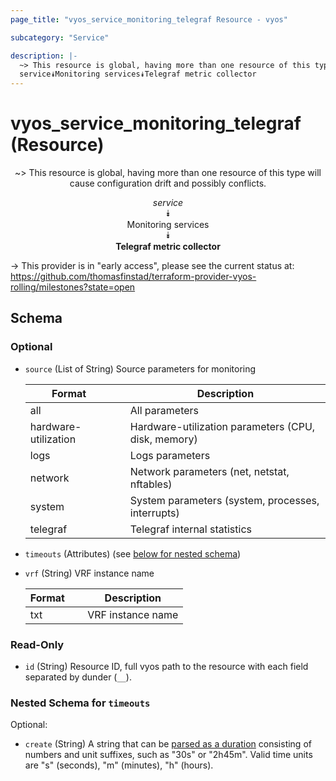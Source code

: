 ```yaml
---
page_title: "vyos_service_monitoring_telegraf Resource - vyos"

subcategory: "Service"

description: |- 
  ~> This resource is global, having more than one resource of this type will cause configuration drift and possibly conflicts.
  service⯯Monitoring services⯯Telegraf metric collector
---
```


# vyos_service_monitoring_telegraf (Resource)
<center>

~> This resource is global, having more than one resource of this type will cause configuration drift and possibly conflicts.

*service*  
⯯  
Monitoring services  
⯯  
**Telegraf metric collector**


</center>

-> This provider is in "early access", please see the current status at: https://github.com/thomasfinstad/terraform-provider-vyos-rolling/milestones?state=open

## Schema

### Optional

- `source` (List of String) Source parameters for monitoring

    |Format                &emsp;|Description                                          |
    |------------------------|-------------------------------------------------------|
    |all                   &emsp;|All parameters                                       |
    |hardware-utilization  &emsp;|Hardware-utilization parameters (CPU, disk, memory)  |
    |logs                  &emsp;|Logs parameters                                      |
    |network               &emsp;|Network parameters (net, netstat, nftables)          |
    |system                &emsp;|System parameters (system, processes, interrupts)    |
    |telegraf              &emsp;|Telegraf internal statistics                         |
- `timeouts` (Attributes) (see [below for nested schema](#nestedatt--timeouts))
- `vrf` (String) VRF instance name

    |Format  &emsp;|Description        |
    |----------|---------------------|
    |txt     &emsp;|VRF instance name  |

### Read-Only

- `id` (String) Resource ID, full vyos path to the resource with each field separated by dunder (`__`).

<a id="nestedatt--timeouts"></a>
### Nested Schema for `timeouts`

Optional:

- `create` (String) A string that can be [parsed as a duration](https://pkg.go.dev/time#ParseDuration) consisting of numbers and unit suffixes, such as &#34;30s&#34; or &#34;2h45m&#34;. Valid time units are &#34;s&#34; (seconds), &#34;m&#34; (minutes), &#34;h&#34; (hours).  
